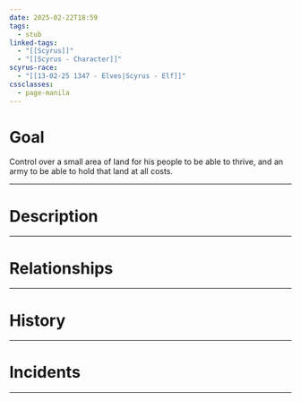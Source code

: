 ```yaml
---
date: 2025-02-22T18:59
tags:
  - stub
linked-tags:
  - "[[Scyrus]]"
  - "[[Scyrus - Character]]"
scyrus-race:
  - "[[13-02-25 1347 - Elves|Scyrus - Elf]]"
cssclasses:
  - page-manila
---
```

# Goal
Control over a small area of land for his people to be able to thrive, and an army to be able to hold that land at all costs.
***
# Description

***
# Relationships

***
# History

***
# Incidents

***

